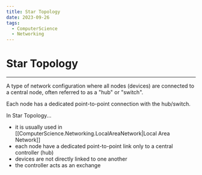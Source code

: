 ```yaml
---
title: Star Topology
date: 2023-09-26
tags:
  - ComputerScience
  - Networking
---
```


# Star Topology

---

A type of network configuration where all nodes (devices) are connected to a central node, often referred to as a "hub" or "switch".

Each node has a dedicated point-to-point connection with the hub/switch.

In Star Topology...

- it is usually used in [[ComputerScience.Networking.LocalAreaNetwork|Local Area Network]]
- each node have a dedicated point-to-point link only to a central controller (hub)
- devices are not directly linked to one another
- the controller acts as an exchange

